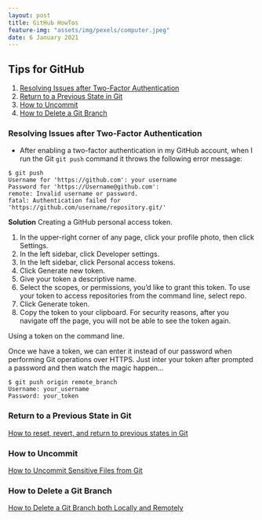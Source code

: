 ```yaml
---
layout: post
title: GitHub HowTos
feature-img: "assets/img/pexels/computer.jpeg"
date: 6 January 2021
---
```


## Tips for GitHub

1. [Resolving Issues after Two-Factor Authentication](#Two-FactorIssues)
2. [Return to a Previous State in Git](#PreviousState)
3. [How to Uncommit](#Uncommit)
4. [How to Delete a Git Branch](#DeleteBranch)


<a name="Two-FactorIssues"></a>
### Resolving Issues after Two-Factor Authentication
* After enabling a two-factor authentication in my GitHub account, when
I run the Git `git push` command it throws the following error message:
```
$ git push
Username for 'https://github.com': your username
Password for 'https://Username@github.com':
remote: Invalid username or password.
fatal: Authentication failed for 'https://github.com/username/repository.git/'
```
**Solution**
Creating a GitHub personal access token.
 1. In the upper-right corner of any page, click your profile photo, then click Settings.
 2. In the left sidebar, click Developer settings.
 3. In the left sidebar, click Personal access tokens.
 4. Click Generate new token.
 5. Give your token a descriptive name.
 6. Select the scopes, or permissions, you’d like to grant this token. To use your token to access repositories from the command line, select repo.
 7. Click Generate token.
 8. Copy the token to your clipboard. For security reasons, after you navigate off the page, you will not be able to see the token again.

 Using a token on the command line.

 Once we have a token, we can enter it instead of our password when performing  Git operations over HTTPS. Just inter your token after prompted a password and then watch the magic happen…

 ```
 $ git push origin remote_branch
 Username: your_username
 Password: your_token
 ```
<a name="PreviousState"></a>
### Return to a Previous State in Git
 [How to reset, revert, and return to previous states in Git](https://opensource.com/article/18/6/git-reset-revert-rebase-commands)

<a name="Uncommit"></a>
### How to Uncommit
[How to Uncommit Sensitive Files from Git](https://www.freecodecamp.org/news/how-to-uncommit-sensitive-files-from-git/)

<a name="DeleteBranch"></a>
### How to Delete a Git Branch
[How to Delete a Git Branch both Locally and Remotely](https://www.freecodecamp.org/news/how-to-delete-a-git-branch-both-locally-and-remotely/)
